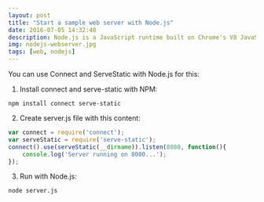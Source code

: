 ```yaml
---
layout: post
title: "Start a sample web server with Node.js"
date: 2016-07-05 14:32:48
description: Node.js is a JavaScript runtime built on Chrome's V8 JavaScript engine.
img: nodejs-webserver.jpg
tags: [web, nodejs]
---
```


You can use Connect and ServeStatic with Node.js for this:

1. Install connect and serve-static with NPM: <br />
~~~ shell
npm install connect serve-static
~~~

2. Create server.js file with this content:<br />
~~~ javascript
var connect = require('connect');
var serveStatic = require('serve-static');
connect().use(serveStatic(__dirname)).listen(8080, function(){
    console.log('Server running on 8080...');
});
~~~

 3. Run with Node.js:
 ~~~ shell
node server.js
~~~


[react-native-getting-started]: http://facebook.github.io/react-native/docs/getting-started.html#content
[jekyll]:      http://jekyllrb.com
